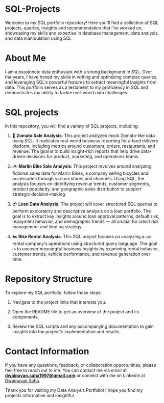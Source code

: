 # SQL-Projects
Welcome to my  SQL portfolio repository! Here you'll find a collection of SQL projects, queries, insights and recommendation that I've worked on, showcasing my skills and expertise in database management, data analysis, and data manipulation using SQL
# About Me
I am a passionate data enthusiast with a strong background in SQL. Over the years, I have honed my skills in writing and optimizing complex queries, and leveraging SQL's powerful features to extract meaningful insights from data. This portfolio serves as a testament to my proficiency in SQL and demonstrates my ability to tackle real-world data challenges. 
# SQL projects
In this repository, you will find a variety of SQL projects, including:

1. 🍔 **Zomato Sale Analysis**: This project analyzes mock Zomato-like data using SQL. It replicates real-world business reporting for a food delivery platform, including metrics around customers, orders, restaurants, and revenue. The goal is to build insight-rich reports that help drive data-driven decisions for product, marketing, and operations teams.
   
2. 🚲 **Marlin Bike Sale Analysis**: This project revolves around analyzing fictional sales data for Marlin Bikes, a company selling bicycles and accessories through various stores and channels. Using SQL, the analysis focuses on identifying revenue trends, customer segments, product popularity, and geographic sales distribution to support strategic decision-making.
   
3. 💳 **Loan Data Analysis**: The  project will cover structured SQL queries to perform exploratory and descriptive analysis on a loan portfolio. The goal is to extract key insights around loan approval patterns, default risk, repayment behavior, and demographic trends — all crucial for credit risk management and lending strategy.
   
4. 🏍 **Bike Rental Analysis**: This SQL project focuses on analyzing a car rental company's operations using structured query language. The goal is to uncover meaningful business insights by examining rental behavior, customer trends, vehicle performance, and revenue generation over time.

# Repository Structure
To explore my SQL portfolio, follow these steps:

1. Navigate to the project links that interests you.

2. Open the README file to get an overview of the project and its components.

3. Review the SQL scripts and any accompanying documentation to gain insights into the project's implementation and results.

# Contact Information
If you have any questions, feedback, or collaboration opportunities, please feel free to reach out to me. You can contact me via email at **dwaipayan.saha1997@gmail.com** or connect with me on LinkedIn at [Dwaipayan Saha](https://www.linkedin.com/in/dwaipayan-s-9080a689/).

Thank you for visiting my Data Analysis Portfolio! I hope you find my projects informative and insightful.
